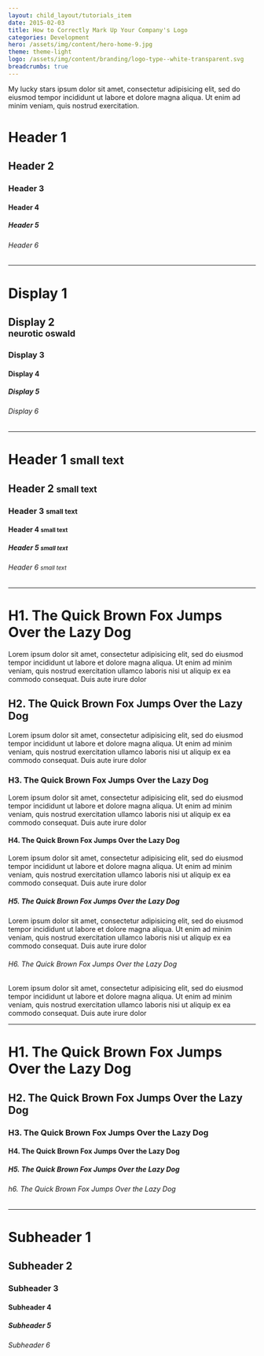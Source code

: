 ```yaml
---
layout: child_layout/tutorials_item
date: 2015-02-03
title: How to Correctly Mark Up Your Company's Logo
categories: Development
hero: /assets/img/content/hero-home-9.jpg
theme: theme-light
logo: /assets/img/content/branding/logo-type--white-transparent.svg
breadcrumbs: true
---
```


<p class="lead dropcap">My lucky stars ipsum dolor sit amet, consectetur adipisicing elit, sed do eiusmod
tempor incididunt ut labore et dolore magna aliqua. Ut enim ad minim veniam,
quis nostrud exercitation.</p>

# Header 1

## Header 2

### Header 3

#### Header 4

##### Header 5

###### Header 6

---

<h1 class="display-1">Display 1</h1>
<h2 class="display-2">Display 2 <br><small>neurotic oswald</small></h2>
<h3 class="display-3">Display 3</h3>
<h4 class="display-4">Display 4</h4>
<h5 class="display-5">Display 5</h5>
<h6 class="display-6">Display 6</h6>

---

<h1>Header 1 <small>small text</small></h1>
<h2>Header 2 <small>small text</small></h2>
<h3>Header 3 <small>small text</small></h3>
<h4>Header 4 <small>small text</small></h4>
<h5>Header 5 <small>small text</small></h5>
<h6>Header 6 <small>small text</small></h6>

---

# H1. The Quick Brown Fox Jumps Over the Lazy Dog

Lorem ipsum dolor sit amet, consectetur adipisicing elit, sed do eiusmod
tempor incididunt ut labore et dolore magna aliqua. Ut enim ad minim veniam,
quis nostrud exercitation ullamco laboris nisi ut aliquip ex ea commodo
consequat. Duis aute irure dolor

## H2. The Quick Brown Fox Jumps Over the Lazy Dog

Lorem ipsum dolor sit amet, consectetur adipisicing elit, sed do eiusmod
tempor incididunt ut labore et dolore magna aliqua. Ut enim ad minim veniam,
quis nostrud exercitation ullamco laboris nisi ut aliquip ex ea commodo
consequat. Duis aute irure dolor

### H3. The Quick Brown Fox Jumps Over the Lazy Dog

Lorem ipsum dolor sit amet, consectetur adipisicing elit, sed do eiusmod
tempor incididunt ut labore et dolore magna aliqua. Ut enim ad minim veniam,
quis nostrud exercitation ullamco laboris nisi ut aliquip ex ea commodo
consequat. Duis aute irure dolor

#### H4. The Quick Brown Fox Jumps Over the Lazy Dog

Lorem ipsum dolor sit amet, consectetur adipisicing elit, sed do eiusmod
tempor incididunt ut labore et dolore magna aliqua. Ut enim ad minim veniam,
quis nostrud exercitation ullamco laboris nisi ut aliquip ex ea commodo
consequat. Duis aute irure dolor

##### H5. The Quick Brown Fox Jumps Over the Lazy Dog

Lorem ipsum dolor sit amet, consectetur adipisicing elit, sed do eiusmod
tempor incididunt ut labore et dolore magna aliqua. Ut enim ad minim veniam,
quis nostrud exercitation ullamco laboris nisi ut aliquip ex ea commodo
consequat. Duis aute irure dolor

###### H6. The Quick Brown Fox Jumps Over the Lazy Dog

Lorem ipsum dolor sit amet, consectetur adipisicing elit, sed do eiusmod
tempor incididunt ut labore et dolore magna aliqua. Ut enim ad minim veniam,
quis nostrud exercitation ullamco laboris nisi ut aliquip ex ea commodo
consequat. Duis aute irure dolor

---

# H1. The Quick Brown Fox Jumps Over the Lazy Dog

## H2. The Quick Brown Fox Jumps Over the Lazy Dog

### H3. The Quick Brown Fox Jumps Over the Lazy Dog

#### H4. The Quick Brown Fox Jumps Over the Lazy Dog

##### H5. The Quick Brown Fox Jumps Over the Lazy Dog

###### h6. The Quick Brown Fox Jumps Over the Lazy Dog

---

<h1 class="subheader">Subheader 1</h1>
<h2 class="subheader">Subheader 2</h2>
<h3 class="subheader">Subheader 3</h3>
<h4 class="subheader">Subheader 4</h4>
<h5 class="subheader">Subheader 5</h5>
<h6 class="subheader">Subheader 6</h6>